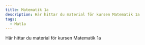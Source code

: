 ```yaml
---
title: Matematik 1a
description: Här hittar du material för kursen Matematik 1a
tags:
  - Mat1a
---
```

Här hittar du material för kursen Matematik 1a

